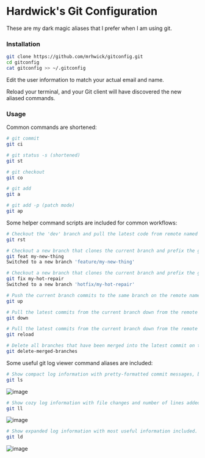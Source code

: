 # Hardwick's Git Configuration

These are my dark magic aliases that I prefer when I am using git.


### Installation

```bash
git clone https://github.com/mrhwick/gitconfig.git
cd gitconfig
cat gitconfig >> ~/.gitconfig
```

Edit the user information to match your actual email and name.

Reload your terminal, and your Git client will have discovered the new aliased commands.

### Usage

Common commands are shortened:

```bash
# git commit
git ci

# git status -s (shortened)
git st

# git checkout
git co

# git add
git a

# git add -p (patch mode)
git ap
```

Some helper command scripts are included for common workflows:

```bash
# Checkout the 'dev' branch and pull the latest code from remote named 'upstream'
git rst

# Checkout a new branch that clones the current branch and prefix the given name with 'feature/'
git feat my-new-thing
Switched to a new branch 'feature/my-new-thing'

# Checkout a new branch that clones the current branch and prefix the given name with 'hotfix/'
git fix my-hot-repair
Switched to a new branch 'hotfix/my-hot-repair'

# Push the current branch commits to the same branch on the remote named origin
git up

# Pull the latest commits from the current branch down from the remote named origin
git down

# Pull the latest commits from the current branch down from the remote named upstream.
git reload

# Delete all branches that have been merged into the latest commit on the current branch, excluding 'master', 'dev', 'staging', and 'qa'.
git delete-merged-branches
```

Some useful git log viewer command aliases are included:

```bash
# Show compact log information with pretty-formatted commit messages, branch name pointers, and authors.
git ls
```
![image](https://cloud.githubusercontent.com/assets/865759/15545550/b6079498-226a-11e6-97f6-a1584f739681.png)

```bash
# Show cozy log information with file changes and number of lines added/removed.
git ll
```
![image](https://cloud.githubusercontent.com/assets/865759/15545571/cf662f6c-226a-11e6-84f8-1260a93e5cc3.png)

```bash
# Show expanded log information with most useful information included.
git ld
```
![image](https://cloud.githubusercontent.com/assets/865759/15545592/ea7add7a-226a-11e6-8569-2e3293cfb5a4.png)
